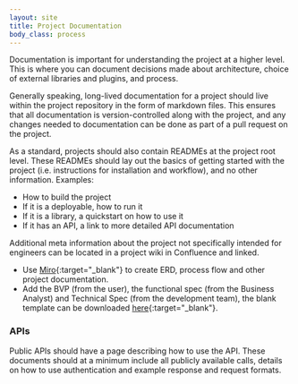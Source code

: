 ```yaml
---
layout: site
title: Project Documentation
body_class: process
---
```


Documentation is important for understanding the project at a higher level. This is where you can document decisions made about architecture, choice of external libraries and plugins, and process.

Generally speaking, long-lived documentation for a project should live within the project repository in the form of markdown files. This ensures that all documentation is version-controlled along with the project, and any changes needed to documentation can be done as part of a pull request on the project.

As a standard, projects should also contain READMEs at the project root level. These READMEs should lay out the basics of getting started with the project (i.e. instructions for installation and workflow), and no other information. Examples:

* How to build the project
* If it is a deployable, how to run it
* If it is a library, a quickstart on how to use it
* If it has an API, a link to more detailed API documentation

Additional meta information about the project not specifically intended for engineers can be located in a project wiki in Confluence and linked.

* Use [Miro](https://miro.com/login/){:target="_blank"} to create ERD, process flow and other project documentation.
* Add the BVP (from the user), the functional spec (from the Business Analyst) and Technical Spec (from the development team), the blank template can be downloaded [here](https://senwes.sharepoint.com/:w:/r/sites/KnowledgeBase909/Applications/General/Templates/Technical%20Spec%20Blank.docx?d=w210a2c4eff794553a7790f17f50db0db&csf=1&web=1&e=4qIf1X){:target="_blank"}.

### APIs

Public APIs should have a page describing how to use the API. These documents should at a minimum include all publicly available calls, details on how to use authentication and example response and request formats.
